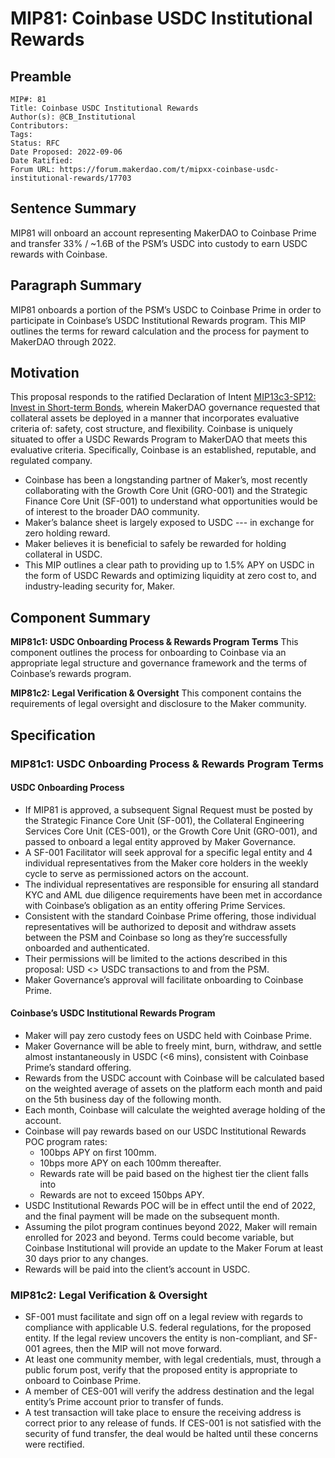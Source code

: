 # MIP81: Coinbase USDC Institutional Rewards

## Preamble

```
MIP#: 81
Title: Coinbase USDC Institutional Rewards
Author(s): @CB_Institutional 
Contributors:
Tags: 
Status: RFC
Date Proposed: 2022-09-06
Date Ratified: 
Forum URL: https://forum.makerdao.com/t/mipxx-coinbase-usdc-institutional-rewards/17703
```

## Sentence Summary

MIP81 will onboard an account representing MakerDAO to Coinbase Prime and transfer 33% / ~1.6B of the PSM’s USDC into custody to earn USDC rewards with Coinbase.

## Paragraph Summary

MIP81 onboards a portion of the PSM’s USDC to Coinbase Prime in order to participate in Coinbase’s USDC Institutional Rewards program. This MIP outlines the terms for reward calculation and the process for payment to MakerDAO through 2022.

## Motivation

This proposal responds to the ratified Declaration of Intent [MIP13c3-SP12: Invest in Short-term Bonds](https://mips.makerdao.com/mips/details/MIP13c3SP12), wherein MakerDAO governance requested that collateral assets be deployed in a manner that incorporates evaluative criteria of: safety, cost structure, and flexibility. Coinbase is uniquely situated to offer a USDC Rewards Program to MakerDAO that meets this evaluative criteria. Specifically, Coinbase is an established, reputable, and regulated company.

- Coinbase has been a longstanding partner of Maker’s, most recently collaborating with the Growth Core Unit (GRO-001) and the Strategic Finance Core Unit (SF-001) to understand what opportunities would be of interest to the broader DAO community.
- Maker’s balance sheet is largely exposed to USDC --- in exchange for zero holding reward.
- Maker believes it is beneficial to safely be rewarded for holding collateral in USDC.
- This MIP outlines a clear path to providing up to 1.5% APY on USDC in the form of USDC Rewards and optimizing liquidity at zero cost to, and industry-leading security for, Maker.

## Component Summary

**MIP81c1: USDC Onboarding Process & Rewards Program Terms**
This component outlines the process for onboarding to Coinbase via an appropriate legal structure and governance framework and the terms of Coinbase’s rewards program. 

**MIP81c2: Legal Verification & Oversight** 
This component contains the requirements of legal oversight and disclosure to the Maker community.

## Specification

### MIP81c1: USDC Onboarding Process & Rewards Program Terms

#### USDC Onboarding Process

* If MIP81 is approved, a subsequent Signal Request must be posted by the Strategic Finance Core Unit (SF-001), the Collateral Engineering Services Core Unit (CES-001), or the Growth Core Unit (GRO-001), and passed to onboard a legal entity approved by Maker Governance.
* A SF-001 Facilitator will seek approval for a specific legal entity and 4 individual representatives from the Maker core holders in the weekly cycle to serve as permissioned actors on the account.
* The individual representatives are responsible for ensuring all standard KYC and AML due diligence requirements have been met in accordance with Coinbase’s obligation as an entity offering Prime Services.
* Consistent with the standard Coinbase Prime offering, those individual representatives will be authorized to deposit and withdraw assets between the PSM and Coinbase so long as they’re successfully onboarded and authenticated.
* Their permissions will be limited to the actions described in this proposal: USD <> USDC transactions to and from the PSM.
* Maker Governance’s approval will facilitate onboarding to Coinbase Prime.

#### Coinbase’s USDC Institutional Rewards Program

* Maker will pay zero custody fees on USDC held with Coinbase Prime.
* Maker Governance will be able to freely mint, burn, withdraw, and settle almost instantaneously in USDC (<6 mins), consistent with Coinbase Prime’s standard offering.
* Rewards from the USDC account with Coinbase will be calculated based on the weighted average of assets on the platform each month and paid on the 5th business day of the following month.
* Each month, Coinbase will calculate the weighted average holding of the account.
* Coinbase will pay rewards based on our USDC Institutional Rewards POC program rates:
  * 100bps APY on first 100mm.
  * 10bps more APY on each 100mm thereafter.
  * Rewards rate will be paid based on the highest tier the client falls into
  * Rewards are not to exceed 150bps APY.
* USDC Institutional Rewards POC will be in effect until the end of 2022, and the final payment will be made on the subsequent month.
* Assuming the pilot program continues beyond 2022, Maker will remain enrolled for 2023 and beyond. Terms could become variable, but Coinbase Institutional will provide an update to the Maker Forum at least 30 days prior to any changes. 
* Rewards will be paid into the client’s account in USDC.

### MIP81c2: Legal Verification & Oversight

* SF-001 must facilitate and sign off on a legal review with regards to compliance with applicable U.S. federal regulations, for the proposed entity. If the legal review uncovers the entity is non-compliant, and SF-001 agrees, then the MIP will not move forward.
* At least one community member, with legal credentials, must, through a public forum post, verify that the proposed entity is appropriate to onboard to Coinbase Prime.
* A member of CES-001 will verify the address destination and the legal entity’s Prime account prior to transfer of funds.
* A test transaction will take place to ensure the receiving address is correct prior to any release of funds. If CES-001 is not satisfied with the security of fund transfer, the deal would be halted until these concerns were rectified.